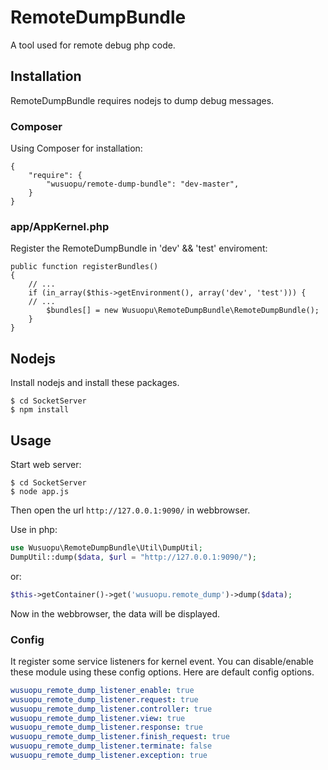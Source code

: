 # RemoteDumpBundle

A tool used for remote debug php code.

## Installation
RemoteDumpBundle requires nodejs to dump debug messages.

### Composer
Using Composer for installation:

```
{
    "require": {
        "wusuopu/remote-dump-bundle": "dev-master",
    }
}
```


### app/AppKernel.php
Register the RemoteDumpBundle in 'dev' && 'test' enviroment:

```
public function registerBundles()
{
    // ...
    if (in_array($this->getEnvironment(), array('dev', 'test'))) {
    // ...
        $bundles[] = new Wusuopu\RemoteDumpBundle\RemoteDumpBundle();
    }
}
```

## Nodejs
Install nodejs and install these packages.

```
$ cd SocketServer
$ npm install
```

## Usage
Start web server:

```
$ cd SocketServer
$ node app.js
```

Then open the url `http://127.0.0.1:9090/` in webbrowser.


Use in php:

```php
use Wusuopu\RemoteDumpBundle\Util\DumpUtil;
DumpUtil::dump($data, $url = "http://127.0.0.1:9090/");
```

or:

```php
$this->getContainer()->get('wusuopu.remote_dump')->dump($data);
```

Now in the webbrowser, the data will be displayed.

### Config
It register some service listeners for kernel event. You can disable/enable these module using these config options. Here are default config options.

```yml
wusuopu_remote_dump_listener_enable: true
wusuopu_remote_dump_listener.request: true
wusuopu_remote_dump_listener.controller: true
wusuopu_remote_dump_listener.view: true
wusuopu_remote_dump_listener.response: true
wusuopu_remote_dump_listener.finish_request: true
wusuopu_remote_dump_listener.terminate: false
wusuopu_remote_dump_listener.exception: true
```
